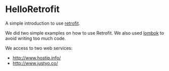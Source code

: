 HelloRetrofit
=============

A simple introduction to use [retrofit](square.github.io/retrofit/).

We did two simple examples on how to use Retrofit. We also used [lombok](http://softwarfair.wordpress.com/2014/05/25/alarga-la-vida-a-tus-dedos-con-lombok/) to avoid writing too much code.

We access to two web services: 

* http://www.hostip.info/
* http://www.justyo.co/
